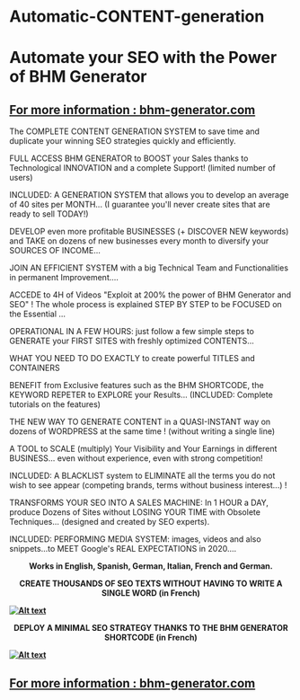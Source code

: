 # Automatic-CONTENT-generation
<p align="center"><strong><h1>Automate your SEO with the Power of BHM Generator</h1></strong>
  
<a align="center" href="http://bit.ly/2SOKf0g"><h2>For more information :  bhm-generator.com</h2></a>

The COMPLETE CONTENT GENERATION SYSTEM to save time and duplicate your winning SEO strategies quickly and efficiently.

FULL ACCESS BHM GENERATOR to BOOST your Sales thanks to Technological INNOVATION and a complete Support! (limited number of users)

INCLUDED: A GENERATION SYSTEM that allows you to develop an average of 40 sites per MONTH... (I guarantee you'll never create sites that are ready to sell TODAY!)

DEVELOP even more profitable BUSINESSES (+ DISCOVER NEW keywords) and TAKE on dozens of new businesses every month to diversify your SOURCES OF INCOME...

JOIN AN EFFICIENT SYSTEM with a big Technical Team and Functionalities in permanent Improvement....

ACCEDE to 4H of Videos "Exploit at 200% the power of BHM Generator and SEO" ! The whole process is explained STEP BY STEP to be FOCUSED on the Essential ...

OPERATIONAL IN A FEW HOURS: just follow a few simple steps to GENERATE your FIRST SITES with freshly optimized CONTENTS...

WHAT YOU NEED TO DO EXACTLY to create powerful TITLES and CONTAINERS 

BENEFIT from Exclusive features such as the BHM SHORTCODE, the KEYWORD REPETER to EXPLORE your Results... (INCLUDED: Complete tutorials on the features)

THE NEW WAY TO GENERATE CONTENT in a QUASI-INSTANT way on dozens of WORDPRESS at the same time ! (without writing a single line)

A TOOL to SCALE (multiply) Your Visibility and Your Earnings in different BUSINESS... even without experience, even with strong competition!

INCLUDED: A BLACKLIST system to ELIMINATE all the terms you do not wish to see appear (competing brands, terms without business interest...) !

TRANSFORMS YOUR SEO INTO A SALES MACHINE: In 1 HOUR a DAY, produce Dozens of Sites without LOSING YOUR TIME with Obsolete Techniques... (designed and created by SEO experts).

INCLUDED: PERFORMING MEDIA SYSTEM: images, videos and also snippets...to MEET Google's REAL EXPECTATIONS in 2020....

<p align="center"><strong>Works in English, Spanish, German, Italian, French and German.

<p align="center"><strong>CREATE THOUSANDS OF SEO TEXTS WITHOUT HAVING TO WRITE A SINGLE WORD (in French)
    
[![Alt text](https://img.youtube.com/vi/yotlkZC2oeE/0.jpg)](https://www.youtube.com/watch?v=yotlkZC2oeE)

<p align="center">DEPLOY A MINIMAL SEO STRATEGY THANKS TO THE BHM GENERATOR SHORTCODE (in French)

[![Alt text](https://img.youtube.com/vi/wLbUKByEPpI/0.jpg)](https://www.youtube.com/watch?v=wLbUKByEPpI)

<a align="center" href="http://bit.ly/2SOKf0g"><h2>For more information :  bhm-generator.com</h2></a>


